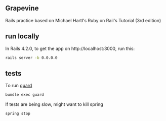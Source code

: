 ## Grapevine

Rails practice based on Michael Hartl's Ruby on Rail's Tutorial (3rd edition)

## run locally

In Rails 4.2.0, to get the app on http://localhost:3000, run this:

```bash
rails server -b 0.0.0.0
```

## tests

To run [guard](https://github.com/guard/guard)

```bash
bundle exec guard
```

If tests are being slow, might want to kill spring

```bash
spring stop
```
